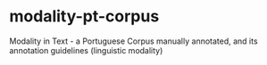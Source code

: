 # modality-pt-corpus
Modality in Text - a Portuguese Corpus manually annotated, and its annotation guidelines (linguistic modality)
